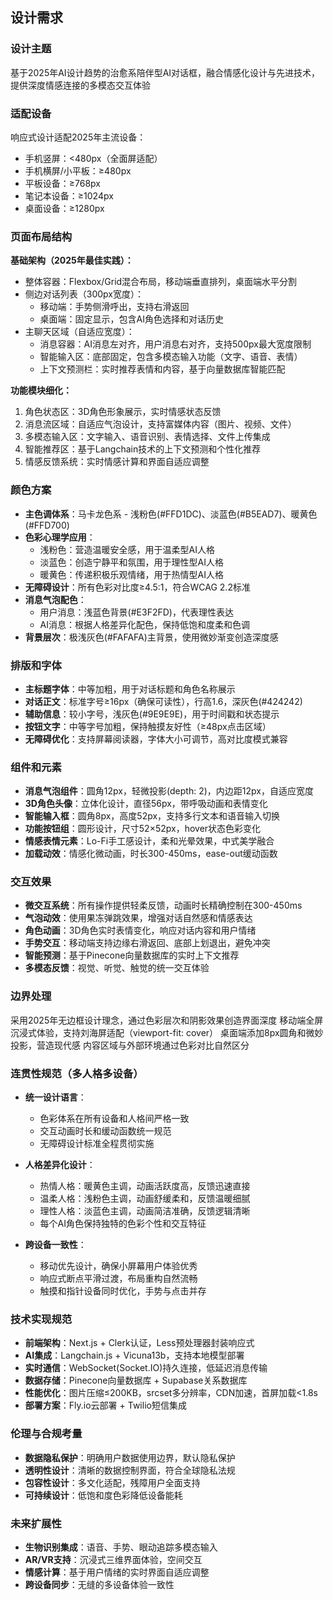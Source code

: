
## 设计需求

### 设计主题
基于2025年AI设计趋势的治愈系陪伴型AI对话框，融合情感化设计与先进技术，提供深度情感连接的多模态交互体验

### 适配设备
响应式设计适配2025年主流设备：
- 手机竖屏：<480px（全面屏适配）
- 手机横屏/小平板：≥480px
- 平板设备：≥768px
- 笔记本设备：≥1024px
- 桌面设备：≥1280px

### 页面布局结构

**基础架构（2025年最佳实践）：**
- 整体容器：Flexbox/Grid混合布局，移动端垂直排列，桌面端水平分割
- 侧边对话列表（300px宽度）： 
  - 移动端：手势侧滑呼出，支持右滑返回
  - 桌面端：固定显示，包含AI角色选择和对话历史
- 主聊天区域（自适应宽度）：
  - 消息容器：AI消息左对齐，用户消息右对齐，支持500px最大宽度限制
  - 智能输入区：底部固定，包含多模态输入功能（文字、语音、表情）
  - 上下文预测栏：实时推荐表情和内容，基于向量数据库智能匹配

**功能模块细化：**
1. 角色状态区：3D角色形象展示，实时情感状态反馈
2. 消息流区域：自适应气泡设计，支持富媒体内容（图片、视频、文件）
3. 多模态输入区：文字输入、语音识别、表情选择、文件上传集成
4. 智能推荐区：基于Langchain技术的上下文预测和个性化推荐
5. 情感反馈系统：实时情感计算和界面自适应调整

### 颜色方案
- **主色调体系**：马卡龙色系 - 浅粉色(#FFD1DC)、淡蓝色(#B5EAD7)、暖黄色(#FFD700)
- **色彩心理学应用**：
  - 浅粉色：营造温暖安全感，用于温柔型AI人格
  - 淡蓝色：创造宁静平和氛围，用于理性型AI人格  
  - 暖黄色：传递积极乐观情绪，用于热情型AI人格
- **无障碍设计**：所有色彩对比度≥4.5:1，符合WCAG 2.2标准
- **消息气泡配色**：
  - 用户消息：浅蓝色背景(#E3F2FD)，代表理性表达
  - AI消息：根据人格差异化配色，保持低饱和度柔和色调
- **背景层次**：极浅灰色(#FAFAFA)主背景，使用微妙渐变创造深度感

### 排版和字体
- **主标题字体**：中等加粗，用于对话标题和角色名称展示
- **对话正文**：标准字号≥16px（确保可读性），行高1.6，深灰色(#424242)
- **辅助信息**：较小字号，浅灰色(#9E9E9E)，用于时间戳和状态提示
- **按钮文字**：中等字号加粗，保持触摸友好性（≥48px点击区域）
- **无障碍优化**：支持屏幕阅读器，字体大小可调节，高对比度模式兼容

### 组件和元素
- **消息气泡组件**：圆角12px，轻微投影(depth: 2)，内边距12px，自适应宽度
- **3D角色头像**：立体化设计，直径56px，带呼吸动画和表情变化
- **智能输入框**：圆角8px，高度52px，支持多行文本和语音输入切换
- **功能按钮组**：圆形设计，尺寸52×52px，hover状态色彩变化
- **情感表情元素**：Lo-Fi手工感设计，柔和光晕效果，中式美学融合
- **加载动效**：情感化微动画，时长300-450ms，ease-out缓动函数

### 交互效果
- **微交互系统**：所有操作提供轻柔反馈，动画时长精确控制在300-450ms
- **气泡动效**：使用果冻弹跳效果，增强对话自然感和情感表达
- **角色动画**：3D角色实时表情变化，响应对话内容和用户情绪
- **手势交互**：移动端支持边缘右滑返回、底部上划退出，避免冲突
- **智能预测**：基于Pinecone向量数据库的实时上下文推荐
- **多模态反馈**：视觉、听觉、触觉的统一交互体验

### 边界处理
采用2025年无边框设计理念，通过色彩层次和阴影效果创造界面深度
移动端全屏沉浸式体验，支持刘海屏适配（viewport-fit: cover）
桌面端添加8px圆角和微妙投影，营造现代感
内容区域与外部环境通过色彩对比自然区分

### 连贯性规范（多人格多设备）
- **统一设计语言**：
  - 色彩体系在所有设备和人格间严格一致
  - 交互动画时长和缓动函数统一规范
  - 无障碍设计标准全程贯彻实施

- **人格差异化设计**：
  - 热情人格：暖黄色主调，动画活跃度高，反馈迅速直接
  - 温柔人格：浅粉色主调，动画舒缓柔和，反馈温暖细腻
  - 理性人格：淡蓝色主调，动画简洁准确，反馈逻辑清晰
  - 每个AI角色保持独特的色彩个性和交互特征

- **跨设备一致性**：
  - 移动优先设计，确保小屏幕用户体验优秀
  - 响应式断点平滑过渡，布局重构自然流畅
  - 触摸和指针设备同时优化，手势与点击并存

### 技术实现规范
- **前端架构**：Next.js + Clerk认证，Less预处理器封装响应式
- **AI集成**：Langchain.js + Vicuna13b，支持本地模型部署
- **实时通信**：WebSocket(Socket.IO)持久连接，低延迟消息传输
- **数据存储**：Pinecone向量数据库 + Supabase关系数据库
- **性能优化**：图片压缩≤200KB，srcset多分辨率，CDN加速，首屏加载<1.8s
- **部署方案**：Fly.io云部署 + Twilio短信集成

### 伦理与合规考量
- **数据隐私保护**：明确用户数据使用边界，默认隐私保护
- **透明性设计**：清晰的数据控制界面，符合全球隐私法规
- **包容性设计**：多文化适配，残障用户全面支持
- **可持续设计**：低饱和度色彩降低设备能耗

### 未来扩展性
- **生物识别集成**：语音、手势、眼动追踪多模态输入
- **AR/VR支持**：沉浸式三维界面体验，空间交互
- **情感计算**：基于用户情绪的实时界面自适应调整
- **跨设备同步**：无缝的多设备体验一致性
